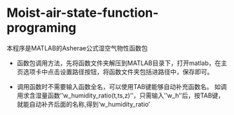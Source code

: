 # Moist-air-state-function-programing
本程序是MATLAB的Asherae公式湿空气物性函数包
*   函数包调用方法，先将函数文件夹解压到MATLAB目录下，打开matlab，在主页选项卡中点击设置路径按钮，将函数文件夹包括进路径中，保存即可。

*   调用函数时不需要输入函数全名，可以使用TAB键能够自动补充函数名。
如调用求含湿量函数’’w_humidity_ratio(t,ts,z)’’，只需输入’’w_h’’后，按TAB键，就能自动补齐后面的名称,得到‘w_humidity_ratio’
